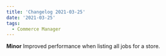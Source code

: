 ```yaml
---
title: 'Changelog 2021-03-25'
date: '2021-03-25'
tags:
  - Commerce Manager
---
```

**Minor**  Improved performance when listing all jobs for a store.
